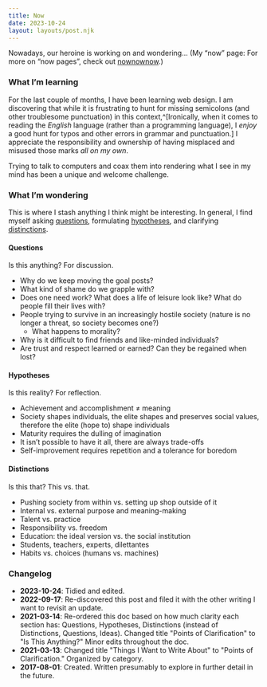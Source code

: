 ```yaml
---
title: Now
date: 2023-10-24
layout: layouts/post.njk
---
```


<span class="small-caps">Nowadays, our heroine is</span> working on and wondering... (My “now” page: For more on “now pages”, check out <a href="https://nownownow.com/about">nownownow</a>.)

<!-- excerpt -->

### What I’m learning
For the last couple of months, I have been learning web design. I am discovering that while it is frustrating to hunt for missing semicolons (and other troublesome punctuation) in this context,^[Ironically, when it comes to reading the *English* language (rather than a programming language), I *enjoy* a good hunt for typos and other errors in grammar and punctuation.] I appreciate the responsibility and ownership of having misplaced and misused those marks *all on my own*. 

Trying to talk to computers and coax them into rendering what I see in my mind has been a unique and welcome challenge.

### What I’m wondering
This is where I stash anything I think might be interesting. In general, I find myself asking [questions](#questions), formulating [hypotheses](#hypotheses), and clarifying [distinctions](#distinctions).

#### Questions
Is this anything? For discussion.

* Why do we keep moving the goal posts?
* What kind of shame do we grapple with?
* Does one need work? What does a life of leisure look like? What do people fill their lives with?
* People trying to survive in an increasingly hostile society (nature is no longer a threat, so society becomes one?)
  * What happens to morality?
* Why is it difficult to find friends and like-minded individuals?
* Are trust and respect learned or earned? Can they be regained when lost?

#### Hypotheses
Is this reality? For reflection.

* Achievement and accomplishment ≠ meaning
* Society shapes individuals, the elite shapes and preserves social values, therefore the elite (hope to) shape individuals
* Maturity requires the dulling of imagination
* It isn’t possible to have it all, there are always trade-offs
* Self-improvement requires repetition and a tolerance for boredom

#### Distinctions
Is this that? This vs. that.

* Pushing society from within vs. setting up shop outside of it
* Internal vs. external purpose and meaning-making
* Talent vs. practice
* Responsibility vs. freedom
* Education: the ideal version vs. the social institution
* Students, teachers, experts, dilettantes
* Habits vs. choices (humans vs. machines)

### Changelog
* **2023-10-24**: Tidied and edited.
* **2022-09-17**: Re-discovered this post and filed it with the other writing I want to revisit an update.
* **2021-03-14**: Re-ordered this doc based on how much clarity each section has: Questions, Hypotheses, Distinctions (instead of Distinctions, Questions, Ideas). Changed title "Points of Clarification" to "Is This Anything?" Minor edits throughout the doc.
* **2021-03-13**: Changed title "Things I Want to Write About" to "Points of Clarification." Organized by category. 
* **2017-08-01**: Created. Written presumably to explore in further detail in the future.
